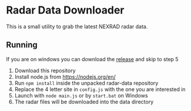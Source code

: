 # Radar Data Downloader
This is a small utility to grab the latest NEXRAD radar data.

## Running
If you are on windows you can download the [release](https://github.com/JordanSchlick/radar-data/releases/latest) and skip to step 5  
1. Download this repository
2. Install node.js from https://nodejs.org/en/
3. Run `npm install` inside the unpacked radar-data repository
4. Replace the 4 letter site in `config.js` with the one you are interested in
5. Launch with `node main.js` or by `start.bat` on Windows
6. The radar files will be downloaded into the data directory